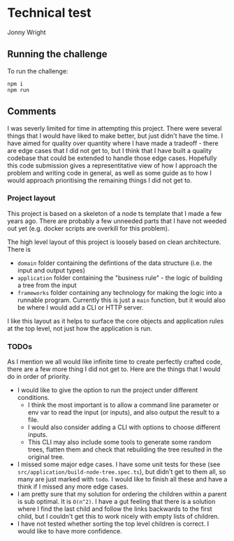 # Technical test

Jonny Wright

## Running the challenge

To run the challenge:

```
npm i
npm run
```

## Comments

I was severly limited for time in attempting this project. There were several things that I would have liked to make better, but just didn't have the time. I have aimed for quality over quantity where I have made a tradeoff - there are edge cases that I did not get to, but I think that I have built a quality codebase that could be extended to handle those edge cases. Hopefully this code submission gives a representitative view of how I approach the problem and writing code in general, as well as some guide as to how I would approach prioritising the remaining things I did not get to.

### Project layout

This project is based on a skeleton of a node ts template that I made a few years ago. There are probably a few unneeded parts that I have not weeded out yet (e.g. docker scripts are overkill for this problem).

The high level layout of this project is loosely based on clean architecture. There is

- `domain` folder containing the defintions of the data structure (i.e. the input and output types)
- `application` folder containing the "business rule" - the logic of building a tree from the input
- `frameworks` folder containing any technology for making the logic into a runnable program. Currently this is just a `main` function, but it would also be where I would add a CLI or HTTP server.

I like this layout as it helps to surface the core objects and application rules at the top level, not just how the application is run.

### TODOs

As I mention we all would like infinite time to create perfectly crafted code, there are a few more thing I did not get to. Here are the things that I would do in order of priority.

- I would like to give the option to run the project under different conditions.
  - I think the most important is to allow a command line parameter or env var to read the input (or inputs), and also output the result to a file.
  - I would also consider adding a CLI with options to choose different inputs.
  - This CLI may also include some tools to generate some random trees, flatten them and check that rebuilding the tree resulted in the original tree.
- I missed some major edge cases. I have some unit tests for these (see `src/application/build-node-tree.spec.ts`), but didn't get to them all, so many are just marked with `todo`. I would like to finish all these and have a think if I missed any more edge cases.
- I am pretty sure that my solution for ordering the children within a parent is sub optimal. It is `O(n^2)`. I have a gut feeling that there is a solution where I find the last child and follow the links backwards to the first child, but I couldn't get this to work nicely with empty lists of children.
- I have not tested whether sorting the top level children is correct. I would like to have more confidence.

